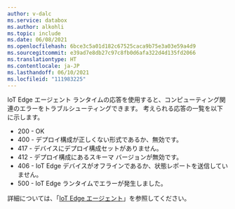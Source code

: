 ```yaml
---
author: v-dalc
ms.service: databox
ms.author: alkohli
ms.topic: include
ms.date: 06/08/2021
ms.openlocfilehash: 6bce3c5a01d182c67525caca9b75e3a03e59a4d9
ms.sourcegitcommit: e39ad7e8db27c97c8fb0d6afa322d4d135fd2066
ms.translationtype: HT
ms.contentlocale: ja-JP
ms.lasthandoff: 06/10/2021
ms.locfileid: "111983225"
---
```

IoT Edge エージェント ランタイムの応答を使用すると、コンピューティング関連のエラーをトラブルシューティングできます。 考えられる応答の一覧を以下に示します。

* 200 - OK
* 400 - デプロイ構成が正しくない形式であるか、無効です。
* 417 - デバイスにデプロイ構成セットがありません。
* 412 - デプロイ構成にあるスキーマ バージョンが無効です。
* 406 - IoT Edge デバイスがオフラインであるか、状態レポートを送信していません。
* 500 - IoT Edge ランタイムでエラーが発生しました。

詳細については、「[IoT Edge エージェント](../articles/iot-edge/iot-edge-runtime.md?preserve-view=true&view=iotedge-2018-06#iot-edge-agent)」を参照してください。
